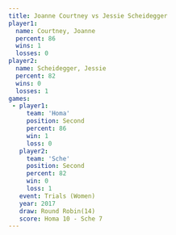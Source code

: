 ```yaml
---
title: Joanne Courtney vs Jessie Scheidegger
player1:                   
  name: Courtney, Joanne   
  percent: 86              
  wins: 1                  
  losses: 0                
player2:                   
  name: Scheidegger, Jessie
  percent: 82              
  wins: 0                  
  losses: 1                
games:
 - player1:          
     team: 'Homa'    
     position: Second
     percent: 86     
     win: 1          
     loss: 0         
   player2:          
     team: 'Sche'    
     position: Second
     percent: 82     
     win: 0          
     loss: 1         
   event: Trials (Women)  
   year: 2017             
   draw: Round Robin(14)  
   score: Homa 10 - Sche 7
---
```

